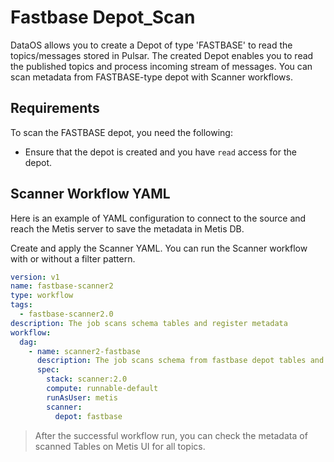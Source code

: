 # Fastbase Depot_Scan

DataOS allows you to create a Depot of type 'FASTBASE' to read the topics/messages stored in Pulsar. The created Depot enables you to read the published topics and process incoming stream of messages. You can scan metadata from FASTBASE-type depot with Scanner workflows.

## Requirements

To scan the FASTBASE depot, you need the following:

- Ensure that the depot is created and you have `read` access for the depot.

## Scanner Workflow YAML

Here is an example of YAML configuration to connect to the source and reach the Metis server to save the metadata in Metis DB.

Create and apply the Scanner YAML. You can run the Scanner workflow with or without a filter pattern. 

```yaml
version: v1
name: fastbase-scanner2
type: workflow
tags:
  - fastbase-scanner2.0
description: The job scans schema tables and register metadata
workflow:
  dag:
    - name: scanner2-fastbase
      description: The job scans schema from fastbase depot tables and register metadata to metis2
      spec:
        stack: scanner:2.0
        compute: runnable-default
        runAsUser: metis
        scanner:
          depot: fastbase
```

> After the successful workflow run, you can check the metadata of scanned Tables on Metis UI for all topics.
